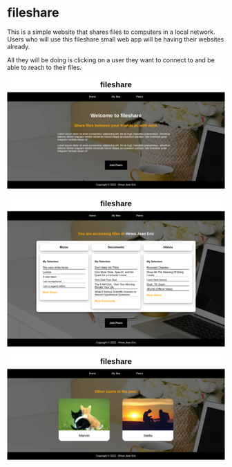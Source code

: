 # fileshare
This is a simple website that shares files to computers in a local network. 
Users who will use this fileshare small web app will be having their websites already.

All they will be doing is clicking on a user they want to connect to and be able to reach to their files.

![Project view](https://github.com/hirwajeaneric/fileshare/blob/main/docs/home.png)


![Project view](https://github.com/hirwajeaneric/fileshare/blob/main/docs/myfiles.png)


![Project view](https://github.com/hirwajeaneric/fileshare/blob/main/docs/peers.png)
